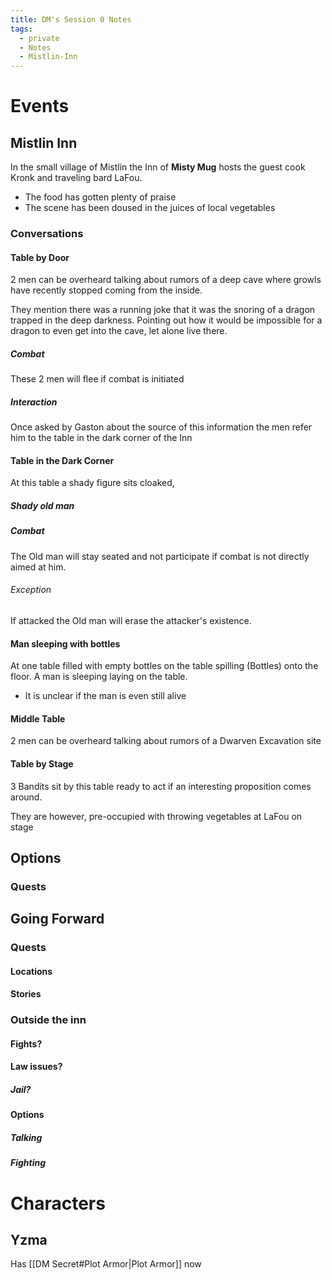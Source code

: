 ```yaml
---
title: DM's Session 0 Notes
tags:
  - private
  - Notes
  - Mistlin-Inn
---
```

# Events

## Mistlin Inn

In the small village of Mistlin the Inn of **Misty Mug** hosts the guest cook Kronk and traveling bard LaFou.

- The food has gotten plenty of praise
- The scene has been doused in the juices of local vegetables

### Conversations

#### Table by Door
2 men can be overheard talking about rumors of a deep cave where growls have recently stopped coming from the inside.

They mention there was a running joke that it was the snoring of a dragon trapped in the deep darkness.
Pointing out how it would be impossible for a dragon to even get into the cave, let alone live there.

##### Combat
These 2 men will flee if combat is initiated

##### Interaction
Once asked by Gaston about the source of this information the men refer him to the table in the dark corner of the Inn


#### Table in the Dark Corner
At this table a shady figure sits cloaked, 

##### Shady old man


##### Combat
The Old man will stay seated and not participate if combat is not directly aimed at him.
###### Exception
If attacked the Old man will erase the attacker's existence.


#### Man sleeping with bottles
At one table filled with empty bottles on the table spilling (Bottles) onto the floor.
A man is sleeping laying on the table.
- It is unclear if the man is even still alive



#### Middle Table
2 men can be overheard talking about rumors of a Dwarven Excavation site

#### Table by Stage
3 Bandits sit by this table ready to act if an interesting proposition comes around.

They are however, pre-occupied with throwing vegetables at LaFou on stage 


## Options

### Quests


## Going Forward

### Quests

#### Locations

#### Stories

### Outside the inn

#### Fights?

#### Law issues?

##### Jail?


#### Options

##### Talking

##### Fighting

# Characters

## Yzma

Has [[DM Secret#Plot Armor|Plot Armor]] now